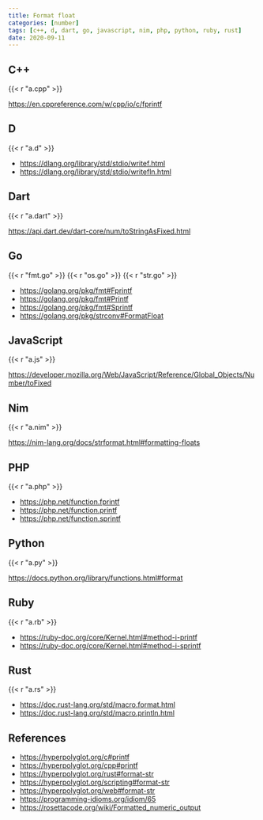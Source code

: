 ```yaml
---
title: Format float
categories: [number]
tags: [c++, d, dart, go, javascript, nim, php, python, ruby, rust]
date: 2020-09-11
---
```


## C++

{{< r "a.cpp" >}}

<https://en.cppreference.com/w/cpp/io/c/fprintf>

## D

{{< r "a.d" >}}

- <https://dlang.org/library/std/stdio/writef.html>
- <https://dlang.org/library/std/stdio/writefln.html>

## Dart

{{< r "a.dart" >}}

<https://api.dart.dev/dart-core/num/toStringAsFixed.html>

## Go

{{< r "fmt.go" >}}
{{< r "os.go" >}}
{{< r "str.go" >}}

- <https://golang.org/pkg/fmt#Fprintf>
- <https://golang.org/pkg/fmt#Printf>
- <https://golang.org/pkg/fmt#Sprintf>
- <https://golang.org/pkg/strconv#FormatFloat>

## JavaScript

{{< r "a.js" >}}

<https://developer.mozilla.org/Web/JavaScript/Reference/Global_Objects/Number/toFixed>

## Nim

{{< r "a.nim" >}}

<https://nim-lang.org/docs/strformat.html#formatting-floats>

## PHP

{{< r "a.php" >}}

- <https://php.net/function.fprintf>
- <https://php.net/function.printf>
- <https://php.net/function.sprintf>

## Python

{{< r "a.py" >}}

<https://docs.python.org/library/functions.html#format>

## Ruby

{{< r "a.rb" >}}

- <https://ruby-doc.org/core/Kernel.html#method-i-printf>
- <https://ruby-doc.org/core/Kernel.html#method-i-sprintf>

## Rust

{{< r "a.rs" >}}

- <https://doc.rust-lang.org/std/macro.format.html>
- <https://doc.rust-lang.org/std/macro.println.html>

## References

- <https://hyperpolyglot.org/c#printf>
- <https://hyperpolyglot.org/cpp#printf>
- <https://hyperpolyglot.org/rust#format-str>
- <https://hyperpolyglot.org/scripting#format-str>
- <https://hyperpolyglot.org/web#format-str>
- <https://programming-idioms.org/idiom/65>
- <https://rosettacode.org/wiki/Formatted_numeric_output>
